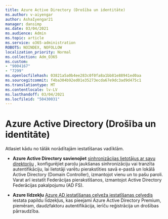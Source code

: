 ```yaml
---
title: Azure Active Directory (Drošība un identitāte)
ms.author: v-aiyengar
author: AshaIyengar21
manager: dansimp
ms.date: 03/04/2021
ms.audience: Admin
ms.topic: article
ms.service: o365-administration
ROBOTS: NOINDEX, NOFOLLOW
localization_priority: Normal
ms.collection: Adm_O365
ms.custom:
- "9004167"
- "7299"
ms.openlocfilehash: 03821a5a0b4ee283c0f0fa8a1bb81e88941ed0aa
ms.sourcegitcommit: f4ba304b92ed01e35273ecda67e9dc3ad9d475c1
ms.translationtype: MT
ms.contentlocale: lv-LV
ms.lasthandoff: 03/04/2021
ms.locfileid: "50430031"
---
```

# <a name="azure-active-directory-security-and-identity"></a>Azure Active Directory (Drošība un identitāte)

Atlasiet kādu no tālāk norādītajām iestatīšanas vadīklām.

- **Azure Active Directory savienojiet** [sinhronizācijas lietotājus ar savu direktoriju](https://go.microsoft.com/fwlink/?linkid=2071310) , konfigurējiet paroļu jaukšanas sinhronizāciju vai tranzīta autentifikāciju, lai lietotāji varētu pierakstīties savā e-pastā un lokālā Active Directory (Domain Controller), izmantojot vienu un to pašu paroli. Varat arī iestatīt Federācijas pierakstīšanos, izmantojot Active Directory Federācijas pakalpojumu (AD FS).

- **Azure līdzekļu** [Azure AD iestatīšanas ceļveža iestatīšanas ceļvedis](https://go.microsoft.com/fwlink/?linkid=2134390) iestata papildu līdzekļus, kas pieejami Azure Active Directory Premium, piemēram, daudzfaktoru autentifikācija, ierīču reģistrācija un drošības pārraudzība.
